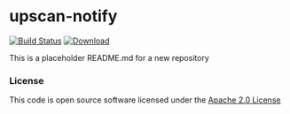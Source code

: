 # upscan-notify

[![Build Status](https://travis-ci.org/hmrc/upscan-notify.svg)](https://travis-ci.org/hmrc/upscan-notify) [ ![Download](https://api.bintray.com/packages/hmrc/releases/upscan-notify/images/download.svg) ](https://bintray.com/hmrc/releases/upscan-notify/_latestVersion)

This is a placeholder README.md for a new repository

### License

This code is open source software licensed under the [Apache 2.0 License]("http://www.apache.org/licenses/LICENSE-2.0.html")